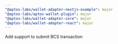 ```yaml
---
"@aptos-labs/wallet-adapter-nextjs-example": major
"@aptos-labs/aptos-wallet-plugin": major
"@aptos-labs/wallet-adapter-core": major
"@aptos-labs/wallet-adapter-react": major
---
```


Add support to submit BCS transaction
